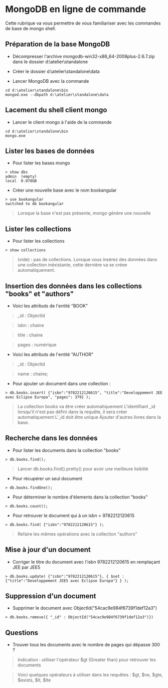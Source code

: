 # MongoDB en ligne de commande

Cette rubrique va vous permettre de vous familiariser avec les commandes de base de mongo shell.

## Préparation de la base MongoDB

- Décompresser l'archive mongodb-win32-x86_64-2008plus-2.6.7.zip dans le dossier d:\atelier\standalone

- Créer le dossier d:\atelier\standalone\data

- Lancer MongoDB avec la commande

```
cd d:\atelier\standalone\bin
mongod.exe --dbpath d:\atelier\standalone\data
```

## Lacement du shell client mongo

- Lancer le client mongo à l'aide de la commande

```
cd d:\atelier\standalone\bin
mongo.exe
```

## Lister les bases de données

- Pour lister les bases mongo 

```
> show dbs
admin  (empty)
local  0.078GB
```

- Créer une nouvelle base avec le nom bookangular

```
> use bookangular
switched to db bookangular
```

> Lorsque la base n'est pas présente, mongo génère une nouvelle

## Lister les collections

- Pour lister les collections 

```
> show collections
```

> (vide) : pas de collections. Lorsque vous insérez des données dans une collection inéxistante, cette dernière va se créee automatiquement.

## Insertion des données dans les collections "books" et "authors"

- Voici les attributs de l'entité "BOOK"

>\_id   : ObjectId

>isbn  : chaine

>title : chaine

>pages : numérique
   
- Voici les attributs de l'entité "AUTHOR"

>\_id   : ObjectId

>name  : chaine;
   
- Pour ajouter un document dans une collection :

```
> db.books.insert( {"isbn":"9782212120615", "title":"Developpement JEE avec Eclipse Europa", "pages": 379} );
```

> La collection books va être créer automatiquement
> L'identifiant \_id lorsqu'il n'est pas défini dans la requête, il sera créer automatiquement
> L'\_id doit être unique
> Ajouter d'autres livres dans la base.

## Recherche dans les données 

- Pour lister les documents dans la collection "books"

```
> db.books.find();
```

> Lancer db.books.find().pretty() pour avoir une meilleure lisibilié

- Pour récupérer un seul document 

```
> db.books.findOne();
```

- Pour déterminer le nombre d'élements dans la collection "books"

```
> db.books.count();
```

- Pour retrouver le document qui à un isbn = 9782212120615

```
> db.books.find( {"isbn":"9782212120615"} );
```


> Refaire les mêmes opérations avec la collection "authors"

## Mise à jour d'un document

- Corriger le titre du document avec l'isbn 9782212120615 en remplaçant JEE par JEE5

```
> db.books.update( {"isbn":"9782212120615"}, { $set : {"title":"Developpement JEE5 avec Eclipse Europa"} } );
```

## Suppression d'un document

- Supprimer le document avec ObjectId("54cac9e984f6739f1def12a3")

```
> db.books.remove({ "_id" : ObjectId("54cac9e984f6739f1def12a3")})
```

## Questions

- Trouver tous les documents avec le nombre de pages qui dépasse 300 ?

> Indication : utiliser l'opérateur $gt (Greater than) pour retrouver les documents

> Voici quelques opérateurs à utiliser dans les requêtes : $gt, $ne, $gte, $exists, $lt, $lte
